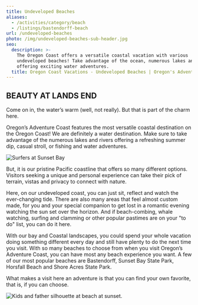 ```yaml
---
title: Undeveloped Beaches
aliases:
  - /activities/category/beach
  - /listings/bastendorff-beach
url: /undeveloped-beaches
photo: /img/undeveloped-beaches-sub-header.jpg
seo:
  description: >-
    The Oregon Coast offers a versatile coastal vacation with various
    undeveloped beaches! Take advantage of the ocean, numerous lakes and rivers
    offering exciting water adventures.
  title: Oregon Coast Vacations - Undeveloped Beaches | Oregon's Adventure Coast
---
```

## BEAUTY AT LANDS END

Come on in, the water’s warm (well, not really). But that is part of the charm here. 

Oregon’s Adventure Coast features the most versatile  coastal destination on the Oregon Coast! We are definitely a water destination.  Make sure to take advantage of the numerous lakes and rivers offering a refreshing summer dip, casual stroll, or fishing and water adventures. 

![Surfers at Sunset Bay](/img/beaches-sunset-bay.jpg)

But, it is our pristine Pacific coastline that offers so many different options. Visitors seeking a unique and personal experience can take their pick of terrain, vistas and privacy to connect with nature. 

Here, on our undeveloped coast, you can just sit, reflect and watch the ever-changing tide. There are also many areas that feel almost custom made, for you and your special companion to get lost in a romantic evening watching the sun set over the horizon.  And if beach-combing, whale watching, surfing and clamming or other popular pastimes are on your "to do" list, you can do it here. 

With our bay and Coastal landscapes, you could spend your whole vacation doing something different every day and still have plenty to 
do the next time you visit. With so many beaches to choose from when you visit Oregon’s Adventure Coast, you can have most any beach experience you want. A few of our most popular beaches are Bastendorff, Sunset Bay State Park, Horsfall Beach and Shore Acres State Park. 

What makes a visit here an adventure is that you can find your own favorite, that is, if you can choose.

![Kids and father silhouette at beach at sunset.](/img/kids-silhouette-beaches-sunset.jpg)

